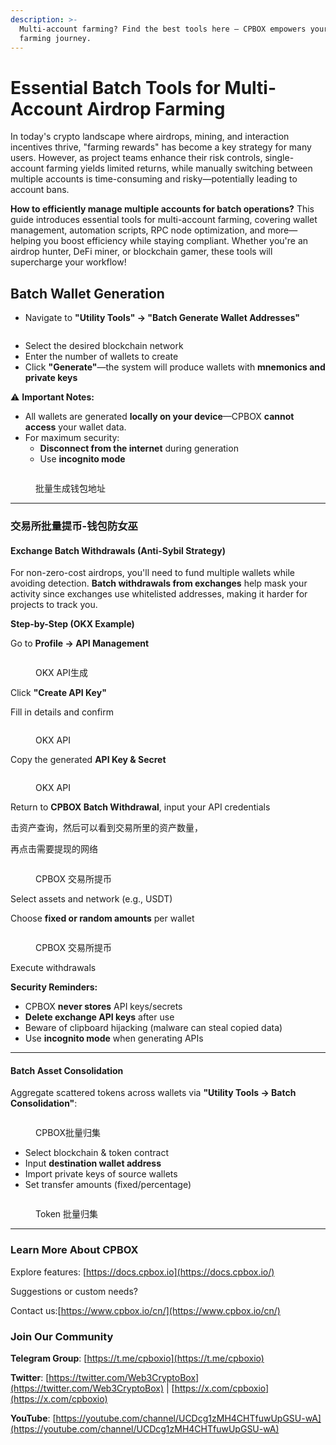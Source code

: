 ```yaml
---
description: >-
  Multi-account farming? Find the best tools here — CPBOX empowers your Web3
  farming journey.
---
```


# Essential Batch Tools for Multi-Account Airdrop Farming

In today's crypto landscape where airdrops, mining, and interaction incentives thrive, "farming rewards" has become a key strategy for many users. However, as project teams enhance their risk controls, single-account farming yields limited returns, while manually switching between multiple accounts is time-consuming and risky—potentially leading to account bans.

**How to efficiently manage multiple accounts for batch operations?** This guide introduces essential tools for multi-account farming, covering wallet management, automation scripts, RPC node optimization, and more—helping you boost efficiency while staying compliant. Whether you're an airdrop hunter, DeFi miner, or blockchain gamer, these tools will supercharge your workflow!

## **Batch Wallet Generation**

* Navigate to **"Utility Tools" → "Batch Generate Wallet Addresses"**

<figure><img src="../../../.gitbook/assets/image (63).png" alt=""><figcaption></figcaption></figure>

* Select the desired blockchain network
* Enter the number of wallets to create
* Click **"Generate"**—the system will produce wallets with **mnemonics and private keys**

⚠ **Important Notes:**

* All wallets are generated **locally on your device**—CPBOX **cannot access** your wallet data.
* For maximum security:
  * **Disconnect from the internet** during generation
  * Use **incognito mode**

<figure><img src="../../../.gitbook/assets/image (45).png" alt=""><figcaption><p>批量生成钱包地址</p></figcaption></figure>

***

### 交易所批量提币-钱包防女巫

#### **Exchange Batch Withdrawals (Anti-Sybil Strategy)**

For non-zero-cost airdrops, you'll need to fund multiple wallets while avoiding detection. **Batch withdrawals from exchanges** help mask your activity since exchanges use whitelisted addresses, making it harder for projects to track you.

**Step-by-Step (OKX Example)**

Go to **Profile → API Management**

<figure><img src="../../../.gitbook/assets/image (47).png" alt=""><figcaption><p>OKX API生成</p></figcaption></figure>

Click **"Create API Key"**

Fill in details and confirm

<figure><img src="../../../.gitbook/assets/image (48).png" alt=""><figcaption><p>OKX API</p></figcaption></figure>

Copy the generated **API Key & Secret**

<figure><img src="../../../.gitbook/assets/image (49).png" alt=""><figcaption><p>OKX API</p></figcaption></figure>

Return to **CPBOX Batch Withdrawal**, input your API credentials

击资产查询，然后可以看到交易所里的资产数量，

再点击需要提现的网络

<figure><img src="../../../.gitbook/assets/image (50).png" alt=""><figcaption><p>CPBOX 交易所提币</p></figcaption></figure>

Select assets and network (e.g., USDT)

Choose **fixed or random amounts** per wallet

<figure><img src="../../../.gitbook/assets/image (51).png" alt=""><figcaption><p>CPBOX 交易所提币</p></figcaption></figure>

Execute withdrawals

**Security Reminders:**

* CPBOX **never stores** API keys/secrets
* **Delete exchange API keys** after use
* Beware of clipboard hijacking (malware can steal copied data)
* Use **incognito mode** when generating APIs

***

#### **Batch Asset Consolidation**

Aggregate scattered tokens across wallets via **"Utility Tools → Batch Consolidation"**:

<figure><img src="../../../.gitbook/assets/image (52).png" alt=""><figcaption><p>CPBOX批量归集</p></figcaption></figure>

* Select blockchain & token contract
* Input **destination wallet address**
* Import private keys of source wallets
* Set transfer amounts (fixed/percentage)

<figure><img src="../../../.gitbook/assets/image (53).png" alt=""><figcaption><p>Token 批量归集</p></figcaption></figure>

***

### **Learn More About CPBOX**

Explore features: [https://docs.cpbox.io](https://docs.cpbox.io/)

Suggestions or custom needs?

Contact us:[https://www.cpbox.io/cn/](https://www.cpbox.io/cn/)

### **Join Our Community**

**Telegram Group**: [https://t.me/cpboxio](https://t.me/cpboxio)

**Twitter**: [https://twitter.com/Web3CryptoBox](https://twitter.com/Web3CryptoBox) | [https://x.com/cpboxio](https://x.com/cpboxio)

**YouTube**: [https://youtube.com/channel/UCDcg1zMH4CHTfuwUpGSU-wA](https://youtube.com/channel/UCDcg1zMH4CHTfuwUpGSU-wA)
